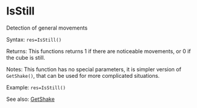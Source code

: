 # IsStill

Detection of general movements

Syntax: `res=IsStill()`

Returns: This functions returns 1 if there are noticeable movements, or 0 if the cube is still.

Notes: This function has no special parameters, it is simpler version of `GetShake()`, that can be used for more complicated situations.

Example: `res=IsStill()`

See also: [GetShake](/api-native-functions/getshake.md)

